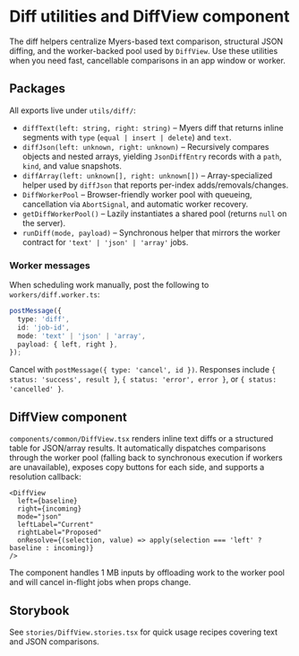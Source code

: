 # Diff utilities and DiffView component

The diff helpers centralize Myers-based text comparison, structural JSON diffing, and the worker-backed pool used by `DiffView`. Use these utilities when you need fast, cancellable comparisons in an app window or worker.

## Packages

All exports live under `utils/diff/`:

- `diffText(left: string, right: string)` – Myers diff that returns inline segments with `type` (`equal | insert | delete`) and `text`.
- `diffJson(left: unknown, right: unknown)` – Recursively compares objects and nested arrays, yielding `JsonDiffEntry` records with a `path`, `kind`, and value snapshots.
- `diffArray(left: unknown[], right: unknown[])` – Array-specialized helper used by `diffJson` that reports per-index adds/removals/changes.
- `DiffWorkerPool` – Browser-friendly worker pool with queueing, cancellation via `AbortSignal`, and automatic worker recovery.
- `getDiffWorkerPool()` – Lazily instantiates a shared pool (returns `null` on the server).
- `runDiff(mode, payload)` – Synchronous helper that mirrors the worker contract for `'text' | 'json' | 'array'` jobs.

### Worker messages

When scheduling work manually, post the following to `workers/diff.worker.ts`:

```ts
postMessage({
  type: 'diff',
  id: 'job-id',
  mode: 'text' | 'json' | 'array',
  payload: { left, right },
});
```

Cancel with `postMessage({ type: 'cancel', id })`. Responses include `{ status: 'success', result }`, `{ status: 'error', error }`, or `{ status: 'cancelled' }`.

## DiffView component

`components/common/DiffView.tsx` renders inline text diffs or a structured table for JSON/array results. It automatically dispatches comparisons through the worker pool (falling back to synchronous execution if workers are unavailable), exposes copy buttons for each side, and supports a resolution callback:

```tsx
<DiffView
  left={baseline}
  right={incoming}
  mode="json"
  leftLabel="Current"
  rightLabel="Proposed"
  onResolve={(selection, value) => apply(selection === 'left' ? baseline : incoming)}
/>
```

The component handles 1&nbsp;MB inputs by offloading work to the worker pool and will cancel in-flight jobs when props change.

## Storybook

See `stories/DiffView.stories.tsx` for quick usage recipes covering text and JSON comparisons.
